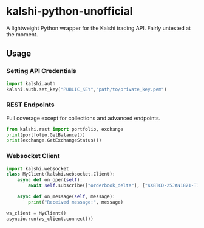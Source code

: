 # kalshi-python-unofficial

A lightweight Python wrapper for the Kalshi trading API. Fairly untested at the moment.

## Usage
### Setting API Credentials
```python
import kalshi.auth
kalshi.auth.set_key("PUBLIC_KEY","path/to/private_key.pem")
```

### REST Endpoints
Full coverage except for collections and advanced endpoints.
```python
from kalshi.rest import portfolio, exchange
print(portfolio.GetBalance())
print(exchange.GetExchangeStatus())
```

### Websocket Client
```python
import kalshi.websocket
class MyClient(kalshi.websocket.Client):
    async def on_open(self):
        await self.subscribe(["orderbook_delta"], ["KXBTCD-25JAN1821-T104249.99"])

    async def on_message(self, message):
        print("Received message:", message)

ws_client = MyClient()
asyncio.run(ws_client.connect())
```
